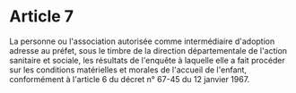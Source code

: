 # Article 7

La personne ou l'association autorisée comme intermédiaire d'adoption adresse au préfet, sous le timbre de la direction départementale de l'action sanitaire et sociale, les résultats de l'enquête à laquelle elle a fait procéder sur les conditions matérielles et morales de l'accueil de l'enfant, conformément à l'article 6 du décret n° 67-45 du 12 janvier 1967.
